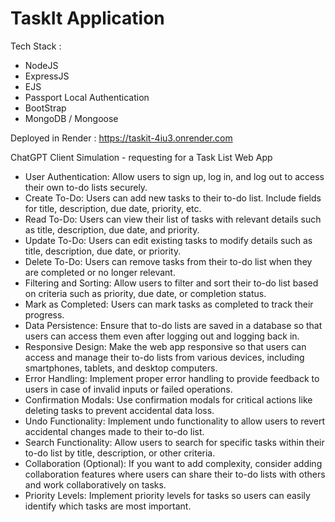 # TaskIt Application
Tech Stack :
- NodeJS
- ExpressJS
- EJS
- Passport Local Authentication
- BootStrap
- MongoDB / Mongoose

Deployed in Render : https://taskit-4iu3.onrender.com

ChatGPT Client Simulation - requesting for a Task List Web App

* User Authentication: Allow users to sign up, log in, and log out to access their own to-do lists securely.
* Create To-Do: Users can add new tasks to their to-do list. Include fields for title, description, due date, priority, etc.
* Read To-Do: Users can view their list of tasks with relevant details such as title, description, due date, and priority.
* Update To-Do: Users can edit existing tasks to modify details such as title, description, due date, or priority.
* Delete To-Do: Users can remove tasks from their to-do list when they are completed or no longer relevant.
* Filtering and Sorting: Allow users to filter and sort their to-do list based on criteria such as priority, due date, or completion status.
* Mark as Completed: Users can mark tasks as completed to track their progress.
* Data Persistence: Ensure that to-do lists are saved in a database so that users can access them even after logging out and logging back in.
* Responsive Design: Make the web app responsive so that users can access and manage their to-do lists from various devices, including smartphones, tablets, and desktop computers.
* Error Handling: Implement proper error handling to provide feedback to users in case of invalid inputs or failed operations.
* Confirmation Modals: Use confirmation modals for critical actions like deleting tasks to prevent accidental data loss.
* Undo Functionality: Implement undo functionality to allow users to revert accidental changes made to their to-do list.
* Search Functionality: Allow users to search for specific tasks within their to-do list by title, description, or other criteria.
* Collaboration (Optional): If you want to add complexity, consider adding collaboration features where users can share their to-do lists with others and work collaboratively on tasks.
* Priority Levels: Implement priority levels for tasks so users can easily identify which tasks are most important.
